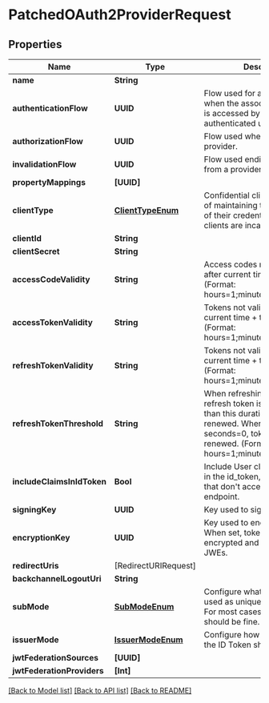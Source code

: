 # PatchedOAuth2ProviderRequest

## Properties
Name | Type | Description | Notes
------------ | ------------- | ------------- | -------------
**name** | **String** |  | [optional] 
**authenticationFlow** | **UUID** | Flow used for authentication when the associated application is accessed by an un-authenticated user. | [optional] 
**authorizationFlow** | **UUID** | Flow used when authorizing this provider. | [optional] 
**invalidationFlow** | **UUID** | Flow used ending the session from a provider. | [optional] 
**propertyMappings** | **[UUID]** |  | [optional] 
**clientType** | [**ClientTypeEnum**](ClientTypeEnum.md) | Confidential clients are capable of maintaining the confidentiality of their credentials. Public clients are incapable | [optional] 
**clientId** | **String** |  | [optional] 
**clientSecret** | **String** |  | [optional] 
**accessCodeValidity** | **String** | Access codes not valid on or after current time + this value (Format: hours&#x3D;1;minutes&#x3D;2;seconds&#x3D;3). | [optional] 
**accessTokenValidity** | **String** | Tokens not valid on or after current time + this value (Format: hours&#x3D;1;minutes&#x3D;2;seconds&#x3D;3). | [optional] 
**refreshTokenValidity** | **String** | Tokens not valid on or after current time + this value (Format: hours&#x3D;1;minutes&#x3D;2;seconds&#x3D;3). | [optional] 
**refreshTokenThreshold** | **String** | When refreshing a token, if the refresh token is valid for less than this duration, it will be renewed. When set to seconds&#x3D;0, token will always be renewed. (Format: hours&#x3D;1;minutes&#x3D;2;seconds&#x3D;3). | [optional] 
**includeClaimsInIdToken** | **Bool** | Include User claims from scopes in the id_token, for applications that don&#39;t access the userinfo endpoint. | [optional] 
**signingKey** | **UUID** | Key used to sign the tokens. | [optional] 
**encryptionKey** | **UUID** | Key used to encrypt the tokens. When set, tokens will be encrypted and returned as JWEs. | [optional] 
**redirectUris** | [RedirectURIRequest] |  | [optional] 
**backchannelLogoutUri** | **String** |  | [optional] 
**subMode** | [**SubModeEnum**](SubModeEnum.md) | Configure what data should be used as unique User Identifier. For most cases, the default should be fine. | [optional] 
**issuerMode** | [**IssuerModeEnum**](IssuerModeEnum.md) | Configure how the issuer field of the ID Token should be filled. | [optional] 
**jwtFederationSources** | **[UUID]** |  | [optional] 
**jwtFederationProviders** | **[Int]** |  | [optional] 

[[Back to Model list]](../README.md#documentation-for-models) [[Back to API list]](../README.md#documentation-for-api-endpoints) [[Back to README]](../README.md)



